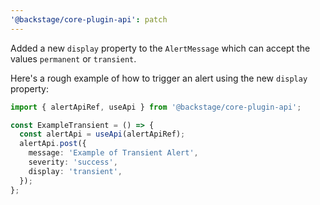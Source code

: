 ```yaml
---
'@backstage/core-plugin-api': patch
---
```


Added a new `display` property to the `AlertMessage` which can accept the values `permanent` or `transient`.

Here's a rough example of how to trigger an alert using the new `display` property:

```ts
import { alertApiRef, useApi } from '@backstage/core-plugin-api';

const ExampleTransient = () => {
  const alertApi = useApi(alertApiRef);
  alertApi.post({
    message: 'Example of Transient Alert',
    severity: 'success',
    display: 'transient',
  });
};
```

